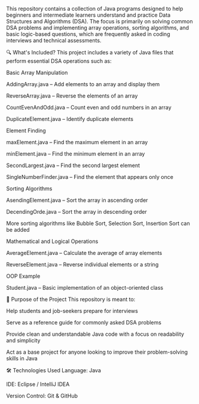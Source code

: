 This repository contains a collection of Java programs designed to help beginners and intermediate learners understand and practice Data Structures and Algorithms (DSA). The focus is primarily on solving common DSA problems and implementing array operations, sorting algorithms, and basic logic-based questions, which are frequently asked in coding interviews and technical assessments.

🔍 What's Included?
This project includes a variety of Java files that perform essential DSA operations such as:

Basic Array Manipulation

AddingArray.java – Add elements to an array and display them

ReverseArray.java – Reverse the elements of an array

CountEvenAndOdd.java – Count even and odd numbers in an array

DuplicateElement.java – Identify duplicate elements

Element Finding

maxElement.java – Find the maximum element in an array

minElement.java – Find the minimum element in an array

SecondLargest.java – Find the second largest element

SingleNumberFinder.java – Find the element that appears only once

Sorting Algorithms

AsendingElement.java – Sort the array in ascending order

DecendingOrde.java – Sort the array in descending order

More sorting algorithms like Bubble Sort, Selection Sort, Insertion Sort can be added

Mathematical and Logical Operations

AverageElement.java – Calculate the average of array elements

ReverseElement.java – Reverse individual elements or a string

OOP Example

Student.java – Basic implementation of an object-oriented class

🎯 Purpose of the Project
This repository is meant to:

Help students and job-seekers prepare for interviews

Serve as a reference guide for commonly asked DSA problems

Provide clean and understandable Java code with a focus on readability and simplicity

Act as a base project for anyone looking to improve their problem-solving skills in Java

🛠 Technologies Used
Language: Java

IDE: Eclipse / IntelliJ IDEA

Version Control: Git & GitHub

